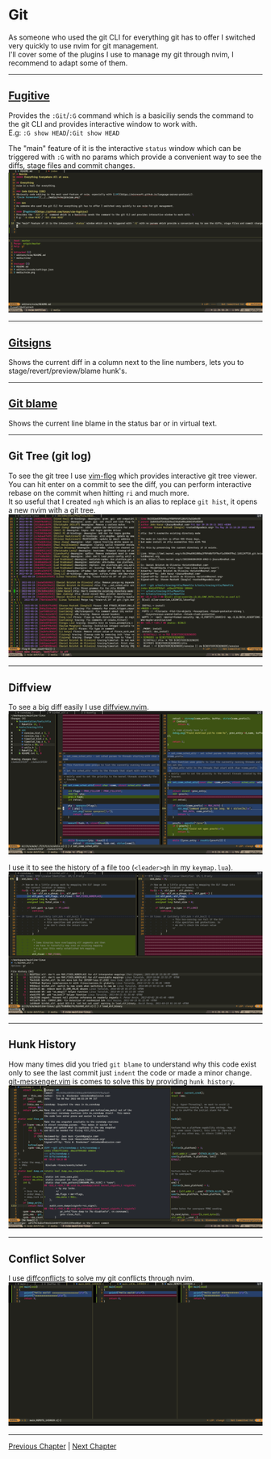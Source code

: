 # Git
As someone who used the git CLI for everything git has to offer I switched very quickly to use nvim for git management. \
I'll cover some of the plugins I use to manage my git through nvim, I recommend to adapt some of them.

---

## [Fugitive](https://github.com/tpope/vim-fugitive)
Provides the `:Git`/`:G` command which is a basiciliy sends the command to the git CLI and provides interactive window to work with. \
E.g: `:G show HEAD`/`:Git show HEAD`

The "main" feature of it is the interactive `status` window which can be triggered with `:G` with no params which provide a convenient way to see the diffs, stage files and commit changes.
![nvim Screenshot](../media/fugitive.png)

---

## [Gitsigns](https://github.com/lewis6991/gitsigns.nvim)
Shows the current diff in a column next to the line numbers, lets you to stage/revert/preview/blame hunk's.

---

## [Git blame](https://github.com/f-person/git-blame.nvim)
Shows the current line blame in the status bar or in virtual text.

---

## Git Tree (git log)
To see the git tree I use [vim-flog](https://github.com/rbong/vim-flog) which provides interactive git tree viewer. \
You can hit enter on a commit to see the diff, you can perform interactive rebase on the commit when hitting `ri` and much more. \
It so useful that I created `ngh` which is an alias to replace `git hist`, it opens a new nvim with a git tree.
![nvim Screenshot](../media/flog.png)

---

## Diffview
To see a big diff easily I use [diffview.nvim](https://github.com/sindrets/diffview.nvim).
![nvim Screenshot](../media/diffview_diff.png)

I use it to see the history of a file too (`<leader>gh` in my `keymap.lua`).
![nvim Screenshot](../media/diffview_hist.png)

---

## Hunk History
How many times did you tried `git blame` to understand why this code exist only to see the last commit just `indent` the code or made a minor change. \
[git-messenger.vim](https://github.com/rhysd/git-messenger.vim) is comes to solve this by providing `hunk history`.
![nvim Screenshot](../media/hunk_history.png)

---

## Conflict Solver
I use [diffconflicts](https://github.com/whiteinge/diffconflicts) to solve my git conflicts through nvim.
![nvim Screenshot](../media/conflict.png)

---

[Previous Chapter](./10-complete-engine.md) | [Next Chapter](./12-debug.md)
